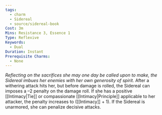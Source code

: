 ```yaml
---
tags:
  - charm
  - Sidereal
  - source/sidereal-book
Cost: 3m
Mins: Resistance 3, Essence 1
Type: Reflexive
Keywords:
  - Dual
Duration: Instant
Prerequisite Charms:
  - None
---
```

*Reflecting on the sacrifices she may one day be called upon to make, the Sidereal imbues her enemies with her own generosity of spirit.*
After a withering attack hits her, but before damage is rolled, the Sidereal can imposes a –2 penalty on the damage roll. If she has a positive [[Intimacy|Tie]] or compassionate [[Intimacy|Principle]] applicable to her attacker, the penalty increases to ([[Intimacy]] + 1). If the Sidereal is unarmored, she can penalize decisive attacks.